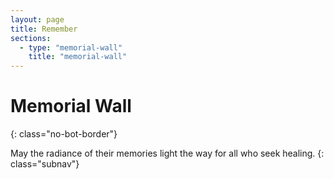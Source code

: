 ```yaml
---
layout: page
title: Remember
sections:
  - type: "memorial-wall"
    title: "memorial-wall"
---
```


# Memorial Wall
{: class="no-bot-border"}

May the radiance of their memories light the way for all who seek healing.
{: class="subnav"}